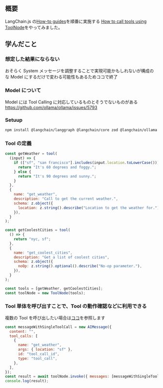 ## 概要

LangChain.js の[How-to guides](https://js.langchain.com/docs/how_to/)を順番に実施する
[How to call tools using ToolNode](https://langchain-ai.github.io/langgraphjs/how-tos/tool-calling/)をやってみました。

## 学んだこと

### 想定した結果にならない

おそらく System メッセージを調整することで実現可能かもしれないが構成のな Model にするだけで変わる可能性もあるためココで終了

### Model について

Model には Tool Calling に対応しているものとそうでないものがある
https://github.com/ollama/ollama/issues/5793

### Setuup

```sh
npm install @langchain/langgraph @langchain/core zod @langchain/ollama
```

### Tool の定義

```js
const getWeather = tool(
  (input) => {
    if (["sf", "san francisco"].includes(input.location.toLowerCase())) {
      return "It's 60 degrees and foggy.";
    } else {
      return "It's 90 degrees and sunny.";
    }
  },
  {
    name: "get_weather",
    description: "Call to get the current weather.",
    schema: z.object({
      location: z.string().describe("Location to get the weather for."),
    }),
  }
);

const getCoolestCities = tool(
  () => {
    return "nyc, sf";
  },
  {
    name: "get_coolest_cities",
    description: "Get a list of coolest cities",
    schema: z.object({
      noOp: z.string().optional().describe("No-op parameter."),
    }),
  }
);

const tools = [getWeather, getCoolestCities];
const toolNode = new ToolNode(tools);
```

### Tool 単体を呼び出すことで、Tool の動作確認などに利用できる

複数の Tool を呼び出したい場合は[ココ](https://langchain-ai.github.io/langgraphjs/how-tos/tool-calling/#manually-call-toolnode)を参照します

```js
const messageWithSingleToolCall = new AIMessage({
  content: "",
  tool_calls: [
    {
      name: "get_weather",
      args: { location: "sf" },
      id: "tool_call_id",
      type: "tool_call",
    },
  ],
});
const result = await toolNode.invoke({ messages: [messageWithSingleToolCall] });
console.log(result);
```
